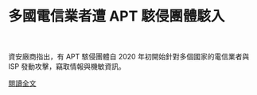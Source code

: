 # 多國電信業者遭 APT 駭侵團體駭入

<!--more-->
<!--41-->
<br><br/>
資安廠商指出，有 APT 駭侵團體自 2020 年初開始針對多個國家的電信業者與 ISP 發動攻擊，竊取情報與機敏資訊。

[閱讀全文](https://www.twcert.org.tw/tw/cp-104-4357-ccf14-1.html)
